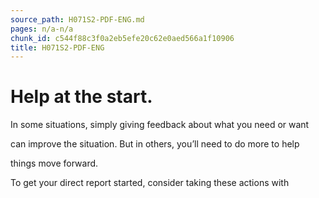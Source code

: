 ```yaml
---
source_path: H071S2-PDF-ENG.md
pages: n/a-n/a
chunk_id: c544f88c3f0a2eb5efe20c62e0aed566a1f10906
title: H071S2-PDF-ENG
---
```

# Help at the start.

In some situations, simply giving feedback about what you need or want

can improve the situation. But in others, you’ll need to do more to help

things move forward.

To get your direct report started, consider taking these actions with
